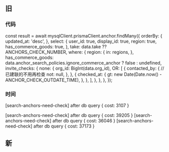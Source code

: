 ## 旧

### 代码

const result = await mysqlClient.prismaClient.anchor.findMany({
orderBy: {
updated_at: 'desc',
},
select: {
user_id: true,
display_id: true,
region: true,
has_commerce_goods: true,
},
take: data.take ?? ANCHORS_CHECK_NUMBER,
where: {
region: {
in: regions,
},
has_commerce_goods: data.anchor_search_policies.ignore_commerce_anchor
? false
: undefined,
invite_checks: {
none: {
org_id: BigInt(data.org_id),
OR: [
{
contacted_by: {
// 已建联的不用再检查
not: null,
},
},
{
checked_at: {
gt: new Date(Date.now() - ANCHOR_CHECK_OUTDATE_TIME),
},
},
],
},
},
},
});

### 时间

[search-anchors-need-check] after db query { cost: 3107 }

[search-anchors-need-check] after db query { cost: 39205 }
[search-anchors-need-check] after db query { cost: 36046 }
[search-anchors-need-check] after db query { cost: 37173 }

## 新
